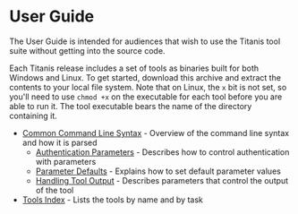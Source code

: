 # User Guide

The User Guide is intended for audiences that wish to use the Titanis tool suite without getting into the source code.

Each Titanis release includes a set of tools as binaries built for both Windows and Linux.  To get started, download this archive and extract the contents to your local file system.  Note that on Linux, the `x` bit is not set, so you'll need to use `chmod +x` on the executable for each tool before you are able to run it.  The tool executable bears the name of the directory containing it.

* [Common Command Line Syntax](syntax.md) - Overview of the command line syntax and how it is parsed
    * [Authentication Parameters](syntax-auth.md) - Describes how to control authentication with parameters
    * [Parameter Defaults](param-defaults.md) - Explains how to set default parameter values
    * [Handling Tool Output](output.md) - Describes parameters that control the output of the tool
* [Tools Index](tools/index.md) - Lists the tools by name and by task
